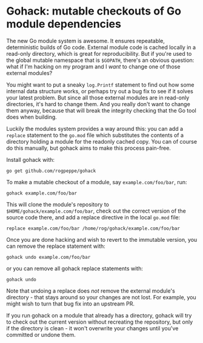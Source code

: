 # Gohack: mutable checkouts of Go module dependencies

The new Go module system is awesome. It ensures repeatable, deterministic
builds of Go code. External module code is cached locally in a read-only
directory, which is great for reproducibility. But if you're used to the
global mutable namespace that is `$GOPATH`, there's an obvious question:
what if I'm hacking on my program and I *want* to change one of those
external modules?

You might want to put a sneaky `log.Printf` statement to find out how
some internal data structure works, or perhaps try out a bug fix to see
if it solves your latest problem. But since all those external modules
are in read-only directories, it's hard to change them. And you really
don't want to change them anyway, because that will break the integrity
checking that the Go tool does when building.

Luckily the modules system provides a way around this: you can add a
`replace` statement to the `go.mod` file which substitutes the contents
of a directory holding a module for the readonly cached copy. You can of
course do this manually, but gohack aims to make this process pain-free.

Install gohack with:

	go get github.com/rogpeppe/gohack

To make a mutable checkout of a module, say `example.com/foo/bar`, run:

	gohack example.com/foo/bar

This will clone the module's repository to
`$HOME/gohack/example.com/foo/bar`, check out the correct version of the
source code there, and add a replace directive in the local `go.mod` file:

	replace example.com/foo/bar /home/rog/gohack/example.com/foo/bar

Once you are done hacking and wish to revert to the immutable version, you
can remove the replace statement with:

	gohack undo example.com/foo/bar

or you can remove all gohack replace statements with:

	gohack undo

Note that undoing a replace does *not* remove the external module's
directory - that stays around so your changes are not lost. For example,
you might wish to turn that bug fix into an upstream PR.

If you run gohack on a module that already has a directory, gohack will
try to check out the current version without recreating the repository,
but only if the directory is clean - it won't overwrite your changes
until you've committed or undone them.
